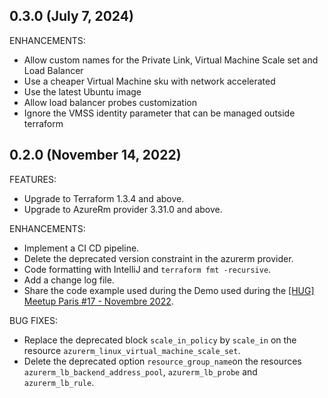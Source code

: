 ## 0.3.0 (July 7, 2024)

ENHANCEMENTS:

- Allow custom names for the Private Link, Virtual Machine Scale set and Load Balancer
- Use a cheaper Virtual Machine sku with network accelerated
- Use the latest Ubuntu image
- Allow load balancer probes customization
- Ignore the VMSS identity parameter that can be managed outside terraform

## 0.2.0 (November 14, 2022)

FEATURES:

- Upgrade to Terraform 1.3.4 and above.
- Upgrade to AzureRm provider 3.31.0 and above.

ENHANCEMENTS:

- Implement a CI CD pipeline.
- Delete the deprecated version constraint in the azurerm provider.
- Code formatting with IntelliJ and `terraform fmt -recursive`.
- Add a change log file.
- Share the code example used during the Demo used during the [[HUG] Meetup Paris #17 - Novembre 2022](https://www.meetup.com/fr-FR/Hashicorp-User-Group-Paris/events/289541806/?utm_medium=email&utm_source=braze_canvas&utm_campaign=mmrk_alleng_event_announcement_prod_v7_fr&utm_term=promo&utm_content=lp_meetup).

BUG FIXES:

- Replace the deprecated block `scale_in_policy` by `scale_in` on the resource `azurerm_linux_virtual_machine_scale_set`.
- Delete the deprecated option `resource_group_name`on the resources `azurerm_lb_backend_address_pool`, `azurerm_lb_probe` and `azurerm_lb_rule`.

